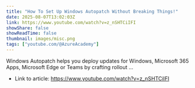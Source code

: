 ```yaml
---
title: "How To Set Up Windows Autopatch Without Breaking Things!"
date: 2025-08-07T13:02:03Z
link: https://www.youtube.com/watch?v=z_nSHTCiIFI
showShare: false
showReadTime: false
thumbnail: images/misc.png
tags: ["youtube.com/@AzureAcademy"]
---
```

Windows Autopatch helps you deploy updates for Windows, Microsoft 365 Apps, Microsoft Edge or Teams by crafting rollout ...

- Link to article: https://www.youtube.com/watch?v=z_nSHTCiIFI